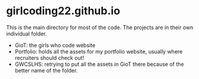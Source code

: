 # girlcoding22.github.io
This is the main directory for most of the code. The projects are in their own individual folder.
- GioT: the girls who code website
- Portfolio: holds all the assets for my portfolio website, usually where recruiters should check out!
- GWCSLHS: retrying to put all the assets in GioT there because of the better name of the folder.
